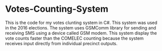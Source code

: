# Votes-Counting-System
This is the code for my votes clunting system in C#. This system was used in the 2016 elections. The system uses GSMComm library for sending and receiving SMS using a device called GSM modem. This system display the vote counts faster than the COMELEC counting because the system receives input directly from individual precinct outputs.
